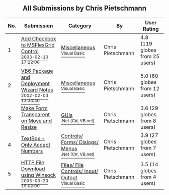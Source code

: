﻿<div align="center">

## All Submissions by Chris Pietschmann

</div>

No.  | Submission | Category | By   | User Rating
---- | ---------- | -------- | ---- | -----------
1 | [Add Checkbox to MSFlexGrid Control<br /><sup>2003-02-10 17:22:06</sup>](https://github.com/Planet-Source-Code/chris-pietschmann-add-checkbox-to-msflexgrid-control__1-43129) | [Miscellaneous<br /><sup>Visual Basic</sup>](../ByCategory/miscellaneous__1-1.md) | Chris Pietschmann | 4.8 (119 globes from 25 users)
2 | [VB6 Package and Deployment Wizard Notes<br /><sup>2002-02-03 13:33:30</sup>](https://github.com/Planet-Source-Code/chris-pietschmann-vb6-package-and-deployment-wizard-notes__1-31528) | [Miscellaneous<br /><sup>Visual Basic</sup>](../ByCategory/miscellaneous__1-1.md) | Chris Pietschmann | 5.0 (60 globes from 12 users)
3 | [Make Form Transparent on Move and Resize<br />](https://github.com/Planet-Source-Code/chris-pietschmann-make-form-transparent-on-move-and-resize__10-2454) | [GUIs<br /><sup>.Net (C#, VB.net)</sup>](../ByCategory/guis__10-30.md) | Chris Pietschmann | 3.6 (29 globes from 8 users)
4 | [TextBox \- Only Accept Numbers<br />](https://github.com/Planet-Source-Code/chris-pietschmann-textbox-only-accept-numbers__10-1684) | [Controls/ Forms/ Dialogs/ Menus<br /><sup>.Net (C#, VB.net)</sup>](../ByCategory/controls-forms-dialogs-menus__10-3.md) | Chris Pietschmann | 3.9 (27 globes from 7 users)
5 | [HTTP File Download using Winsock<br /><sup>2003-03-20 15:02:00</sup>](https://github.com/Planet-Source-Code/chris-pietschmann-http-file-download-using-winsock__1-44131) | [Files/ File Controls/ Input/ Output<br /><sup>Visual Basic</sup>](../ByCategory/files-file-controls-input-output__1-3.md) | Chris Pietschmann | 3.5 (14 globes from 4 users)
